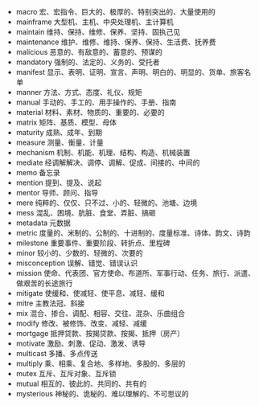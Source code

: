 - macro 宏、宏指令、巨大的、极厚的、特别突出的、大量使用的
- mainframe 大型机、主机、中央处理机、主计算机
- maintain 维持、保持、维修、保养、坚持、固执己见
- maintenance 维护、维修、维持、保养、保持、生活费、抚养费
- malicious 恶意的、有敌意的、蓄意的、预谋的
- mandatory 强制的、法定的、义务的、受托者
- manifest 显示、表明、证明、宣言、声明、明白的、明显的、货单、旅客名单
- manner 方法、方式、态度、礼仪、规矩
- manual 手动的、手工的、用手操作的、手册、指南
- material 材料、素材、物质的、重要的、必要的
- matrix 矩阵、基质、模型、母体
- maturity 成熟、成年、到期
- measure 测量、衡量、计量
- mechanism 机制、机能、机理、结构、构造、机械装置
- mediate 经调解解决、调停、调解、促成、间接的、中间的
- memo 备忘录
- mention 提到、提及、说起
- mentor 导师、顾问、指导
- mere 纯粹的、仅仅、只不过、小的、轻微的、池塘、边境
- mess 混乱、困境、肮脏、食堂、弄脏、搞砸
- metadata 元数据
- metric 度量的、米制的、公制的、十进制的、度量标准、诗体、韵文、诗韵
- milestone 重要事件、重要阶段、转折点、里程碑
- minor 较小的、少数的、轻微的、次要的
- misconception 误解、错觉、错误认识
- mission 使命、代表团、官方使命、布道所、军事行动、任务、旅行、派遣、做艰苦的长途旅行
- mitigate 使缓和、使减轻、使平息、减轻、缓和
- mitre 主教法冠、斜接
- mix 混合、掺合、调配、相容、交往、混杂、乐曲组合
- modify 修改、被修饰、改变、减轻、减缓
- mortgage 抵押贷款、按揭贷款、按揭、抵押（房产）
- motivate 激励、刺激、促动、激发、诱导
- multicast 多播、多点传送
- multiply 乘、相乘、复合地、多样地、多股的、多层的
- mutex 互斥、互斥对象、互斥锁
- mutual 相互的、彼此的、共同的、共有的
- mysterious 神秘的、诡秘的、难以理解的、不可思议的